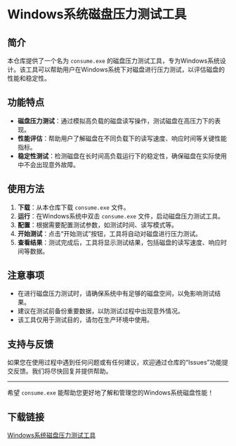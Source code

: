 # Windows系统磁盘压力测试工具

## 简介

本仓库提供了一个名为 `consume.exe` 的磁盘压力测试工具，专为Windows系统设计。该工具可以帮助用户在Windows系统下对磁盘进行压力测试，以评估磁盘的性能和稳定性。

## 功能特点

- **磁盘压力测试**：通过模拟高负载的磁盘读写操作，测试磁盘在高压力下的表现。
- **性能评估**：帮助用户了解磁盘在不同负载下的读写速度、响应时间等关键性能指标。
- **稳定性测试**：检测磁盘在长时间高负载运行下的稳定性，确保磁盘在实际使用中不会出现意外故障。

## 使用方法

1. **下载**：从本仓库下载 `consume.exe` 文件。
2. **运行**：在Windows系统中双击 `consume.exe` 文件，启动磁盘压力测试工具。
3. **配置**：根据需要配置测试参数，如测试时间、读写模式等。
4. **开始测试**：点击“开始测试”按钮，工具将自动对磁盘进行压力测试。
5. **查看结果**：测试完成后，工具将显示测试结果，包括磁盘的读写速度、响应时间等数据。

## 注意事项

- 在进行磁盘压力测试时，请确保系统中有足够的磁盘空间，以免影响测试结果。
- 建议在测试前备份重要数据，以防测试过程中出现意外情况。
- 该工具仅用于测试目的，请勿在生产环境中使用。

## 支持与反馈

如果您在使用过程中遇到任何问题或有任何建议，欢迎通过仓库的“Issues”功能提交反馈。我们将尽快回复并提供帮助。

---

希望 `consume.exe` 能帮助您更好地了解和管理您的Windows系统磁盘性能！

## 下载链接

[Windows系统磁盘压力测试工具](https://pan.quark.cn/s/c7c7c8f112f6)